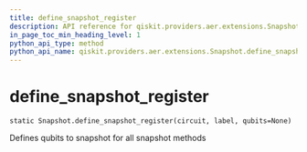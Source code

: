 ```yaml
---
title: define_snapshot_register
description: API reference for qiskit.providers.aer.extensions.Snapshot.define_snapshot_register
in_page_toc_min_heading_level: 1
python_api_type: method
python_api_name: qiskit.providers.aer.extensions.Snapshot.define_snapshot_register
---
```


# define\_snapshot\_register

<span id="qiskit.providers.aer.extensions.Snapshot.define_snapshot_register" />

`static Snapshot.define_snapshot_register(circuit, label, qubits=None)`

Defines qubits to snapshot for all snapshot methods

